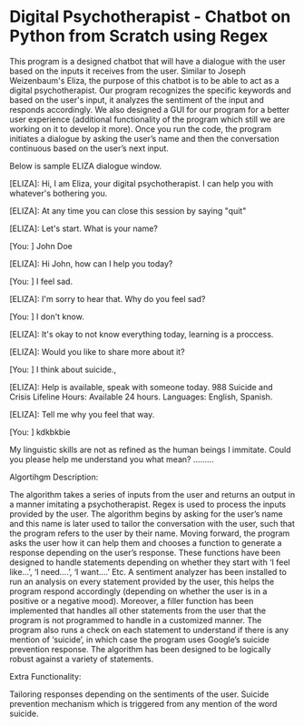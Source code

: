 # Digital Psychotherapist - Chatbot on Python from Scratch using Regex

This program is a designed chatbot that will have a dialogue with the user based on the inputs it receives from the user. Similar to 
Joseph Weizenbaum's Eliza, the purpose of this chatbot is to be able to act as a digital psychotherapist. Our program recognizes the specific 
keywords and based on the user's input, it analyzes the sentiment of the input and responds accordingly. We also designed a GUI for our program 
for a better user experience (additional functionality of the program which still we are working on it to develop it more). Once you run the code, 
the program initiates a dialogue by asking the user’s name and then the conversation continuous based on the user’s next input.

Below is sample ELIZA dialogue window.

[ELIZA]: Hi, I am Eliza, your digital psychotherapist. I can help you with whatever's bothering you.

[ELIZA]: At any time you can close this session by saying "quit"

[ELIZA]: Let's start. What is your name?

[You: ] John Doe

[ELIZA]: Hi John, how can I help you today?

[You: ] I feel sad.

[ELIZA]: I'm sorry to hear that. Why do you feel sad?

[You: ] I don't know.

[ELIZA]: It's okay to not know everything today, learning is a proccess.

[ELIZA]: Would you like to share more about it?

[You: ] I think about suicide.,

[ELIZA]: Help is available, speak with someone today. 
988 Suicide and Crisis Lifeline 
Hours: Available 24 hours. 
Languages: English, Spanish.

[ELIZA]: Tell me why you feel that way.

[You: ] kdkbkbie

My linguistic skills are not as refined as the human beings I immitate. Could you please help me understand you what mean? .........

Algortihgm Description:

The algorithm takes a series of inputs from the user and returns an output in a manner imitating a psychotherapist. Regex is used to process the inputs provided by the user. The algorithm begins by asking for the user’s name and this name is later used to tailor the conversation with the user, such that the program refers to the user by their name. Moving forward, the program asks the user how it can help them and chooses a function to generate a response depending on the user’s response. These functions have been designed to handle statements depending on whether they start with ‘I feel like…’, ‘I need….’, ‘I want….’ Etc. A sentiment analyzer has been installed to run an analysis on every statement provided by the user, this helps the program respond accordingly (depending on whether the user is in a positive or a negative mood). Moreover, a filler function has been implemented that handles all other statements from the user that the program is not programmed to handle in a customized manner. The program also runs a check on each statement to understand if there is any mention of ‘suicide’, in which case the program uses Google’s suicide prevention response. The algorithm has been designed to be logically robust against a variety of statements.

Extra Functionality:

Tailoring responses depending on the sentiments of the user.
Suicide prevention mechanism which is triggered from any mention of the word suicide.
